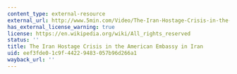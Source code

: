 ```yaml
---
content_type: external-resource
external_url: http://www.5min.com/Video/The-Iran-Hostage-Crisis-in-the-American-Embassy-in-Iran-119997391
has_external_license_warning: true
license: https://en.wikipedia.org/wiki/All_rights_reserved
status: ''
title: The Iran Hostage Crisis in the American Embassy in Iran
uid: eef3fde0-1c9f-4422-9483-057b96d266a1
wayback_url: ''
---
```

